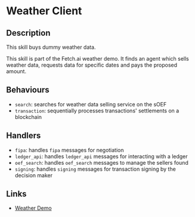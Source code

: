 # Weather Client

## Description

This skill buys dummy weather data.

This skill is part of the Fetch.ai weather demo. It finds an agent which sells weather data, requests data for specific dates and pays the proposed amount.

## Behaviours

- `search`: searches for weather data selling service on the sOEF
- `transaction`: sequentially processes transactions' settlements on a blockchain

## Handlers

- `fipa`: handles `fipa` messages for negotiation
- `ledger_api`: handles `ledger_api` messages for interacting with a ledger
- `oef_search`: handles `oef_search` messages to manage the sellers found
- `signing`: handles `signing` messages for transaction signing by the decision maker


## Links

- <a href="https://docs.fetch.ai/aea/weather-skills/" target="_blank">Weather Demo</a>